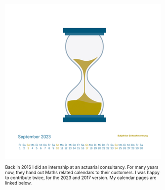 ![](msk.png)

Back in 2016 I did an internship at an actuarial consultancy. For many years now, they hand out Maths related calendars to their customers. I was happy to contribute twice, for the 2023 and 2017 version. My calendar pages are linked below.
